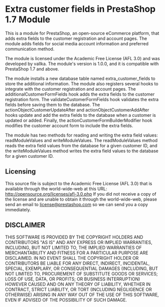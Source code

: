 # Extra customer fields in PrestaShop 1.7 Module

This is a module for PrestaShop, an open-source eCommerce platform, that adds extra fields to the customer registration and account pages. The module adds fields for social media account information and preferred communication method.

The module is licensed under the Academic Free License (AFL 3.0) and was developed by vallka. The module's version is 1.0.0, and it is compatible with PrestaShop 1.7 and above.

The module installs a new database table named extra_customer_fields to store the additional information. The module also registers several hooks to integrate with the customer registration and account pages. The additionalCustomerFormFields hook adds the extra fields to the customer registration form. The validateCustomerFormFields hook validates the extra fields before saving them to the database. The actionObjectCustomerUpdateAfter and actionObjectCustomerAddAfter hooks update and add the extra fields to the database when a customer is updated or added. Finally, the actionCustomerFormBuilderModifier hook modifies the customer account form to include the extra fields.

The module has two methods for reading and writing the extra field values: readModuleValues and writeModuleValues. The readModuleValues method reads the extra field values from the database for a given customer ID, and the writeModuleValues method writes the extra field values to the database for a given customer ID.

## Licensing

This source file is subject to the Academic Free License (AFL 3.0)
that is available through the world-wide-web at this URL:
http://opensource.org/licenses/afl-3.0.php
If you did not receive a copy of the license and are unable to
obtain it through the world-wide-web, please send an email
to license@prestashop.com so we can send you a copy immediately.

## DISCLAIMER
 

THIS SOFTWARE IS PROVIDED BY THE COPYRIGHT HOLDERS AND CONTRIBUTORS "AS IS" AND ANY EXPRESS OR IMPLIED WARRANTIES, INCLUDING, BUT NOT LIMITED TO, THE IMPLIED WARRANTIES OF MERCHANTABILITY AND FITNESS FOR A PARTICULAR PURPOSE ARE DISCLAIMED. IN NO EVENT SHALL THE COPYRIGHT HOLDER OR CONTRIBUTORS BE LIABLE FOR ANY DIRECT, INDIRECT, INCIDENTAL, SPECIAL, EXEMPLARY, OR CONSEQUENTIAL DAMAGES (INCLUDING, BUT NOT LIMITED TO, PROCUREMENT OF SUBSTITUTE GOODS OR SERVICES; LOSS OF USE, DATA, OR PROFITS; OR BUSINESS INTERRUPTION) HOWEVER CAUSED AND ON ANY THEORY OF LIABILITY, WHETHER IN CONTRACT, STRICT LIABILITY, OR TORT (INCLUDING NEGLIGENCE OR OTHERWISE) ARISING IN ANY WAY OUT OF THE USE OF THIS SOFTWARE, EVEN IF ADVISED OF THE POSSIBILITY OF SUCH DAMAGE.

